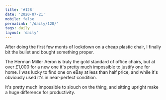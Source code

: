 ```yaml
---
title: '#128'
date: '2020-07-21'
mobile: false
permalink: '/daily/128/'
tags: daily
layout: 'daily'
---
```


After doing the first few monts of lockdown on a cheap plastic chair, I finally bit the bullet and bought something proper.

The Herman Miller Aeron is truly the gold standard of office chairs, but at over £1,000 for a new one it's pretty much impossible to justify one for home. I was lucky to find one on eBay at less than half price, and while it's obviously used it's in near-perfect condition.

It's pretty much impossible to slouch on the thing, and sitting upright make a huge difference for productivity.

